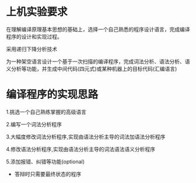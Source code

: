 # 上机实验要求
在理解编译原理基本思想的基础上，选择一个自己熟悉的程序设计语言，完成编译程序的设计和实现过程。

采用递归下降分析技术

为一种架空语言设计一个基于一次扫描的编译程序，完成词法分析、语法分析、语义分析等功能，并生成中间代码(四元式)或某种机器上的目标代码(汇编语言)

# 编译程序的实现思路
1.挑选一个自己熟练掌握的高级语言

2.编写一个词法分析程序

3.大幅度修改词法分析程序,实现由语法分析主导的词法加语法分析程序

4.修改语法分析程序,实现由语法分析主导的词法语法语义分析程序

5.添加报错、纠错等功能(optional)

- 答辩时只需要最终状态的程序
